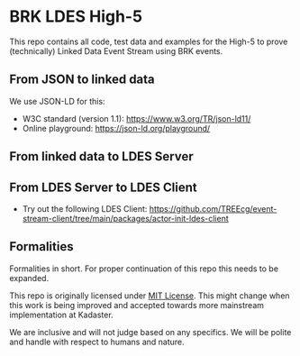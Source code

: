 # BRK LDES High-5

This repo contains all code, test data and examples for the High-5 to prove (technically) Linked Data Event Stream using BRK events.

## From JSON to linked data

We use JSON-LD for this:
- W3C standard (version 1.1): https://www.w3.org/TR/json-ld11/
- Online playground: https://json-ld.org/playground/

## From linked data to LDES Server

## From LDES Server to LDES Client

- Try out the following LDES Client:
  https://github.com/TREEcg/event-stream-client/tree/main/packages/actor-init-ldes-client

## Formalities

Formalities in short. For proper continuation of this repo this needs to be expanded.

This repo is originally licensed under [MIT License](LICENSE.md).
This might change when this work is being improved and accepted towards more mainstream implementation at Kadaster.

We are inclusive and will not judge based on any specifics.
We will be polite and handle with respect to humans and nature.
